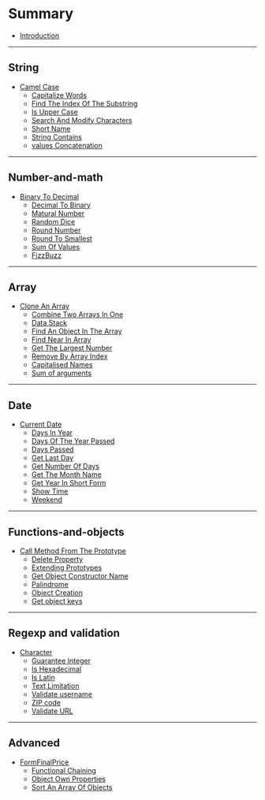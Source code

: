 # Summary
* [Introduction](README.md)

---
String
---

* [Camel Case](String/camelCase.md)
  - [Capitalize Words](String/capitalizeWords.md)
  - [Find The Index Of The Substring](String/findTheIndexOfTheSubstring.md)
  - [Is Upper Case](String/isUpperCase.md)
  - [Search And Modify Characters](String/searchAndModifyCharacters.md)
  - [Short Name](String/shortName.md)
  - [String Contains](String/stringContains.md)
  - [values Concatenation](String/valuesConcatenation.md)

---
Number-and-math
---

* [Binary To Decimal](Number-and-math/binaryToDecimal.md)
  - [Decimal To Binary](Number-and-math/decimalToBinary.md)
  - [Matural Number](Number-and-math/naturalNumber.md)
  - [Random Dice](Number-and-math/randomDice.md)
  - [Round Number](Number-and-math/roundNumber.md)
  - [Round To Smallest](Number-and-math/roundToSmallest.md)
  - [Sum Of Values](Number-and-math/sumOfValues.md)
  - [FizzBuzz](Number-and-math/fizzBuzz.md)


---
Array
---

* [Clone An Array](Array/cloneAnArray.md)
  - [Combine Two Arrays In One](Array/combineTwoArraysInOne.md)
  - [Data Stack](Array/dataStack.md)
  - [Find An Object In The Array](Array/findAnObjectInTheArray.md)
  - [Find Near In Array](Array/findNearInArray.md)
  - [Get The Largest Number](Array/getTheLargestNumber.md)
  - [Remove By Array Index](Array/removeByArrayIndex.md)
  - [Capitalised Names](Array/capitalisedNames.md)
  - [Sum of arguments](Array/sumArguments.md)

---
Date
---

* [Current Date](Date/currentDate.md)
  - [Days In Year](Date/daysInYear.md)
  - [Days Of The Year Passed](Date/daysOfTheYearPassed.md)
  - [Days Passed](Date/daysPassed.md)
  - [Get Last Day](Date/getLastDay.md)
  - [Get Number Of Days](Date/getNumberOfDays.md)
  - [Get The Month Name](Date/getTheMonthName.md)
  - [Get Year In Short Form](Date/getYearInShortForm.md)
  - [Show Time](Date/showTime.md)
  - [Weekend](Date/weekend.md)

---
Functions-and-objects
---

* [Call Method From The Prototype](Functions-and-objects/callMethodFromThePrototype.md)
  - [Delete Property](Functions-and-objects/deleteProperty.md)
  - [Extending Prototypes](Functions-and-objects/extendingPrototypes.md)
  - [Get Object Constructor Name](Functions-and-objects/getObjectConstructorName.md)
  - [Palindrome](Functions-and-objects/palindrome.md)
  - [Object Creation](Functions-and-objects/objectCreation.md)
  - [Get object keys](Functions-and-objects/getObjectKeys.md)

---
Regexp and validation
---

* [Character](Regexp-and-validation/character.md)
  - [Guarantee Integer](Regexp-and-validation/guaranteeInteger.md)
  - [Is Hexadecimal](Regexp-and-validation/isHexadecimal.md)
  - [Is Latin](Regexp-and-validation/isLatin.md)
  - [Text Limitation](Regexp-and-validation/textLimitation.md)
  - [Validate username](Regexp-and-validation/validateUsername.md)
  - [ZIP code](Regexp-and-validation/zipCode.md)
  - [Validate URL](Regexp-and-validation/validateURL.md)

---
Advanced
---

* [FormFinalPrice](Advanced/formFinalPrice.md)
  - [Functional Chaining](Advanced/functionalChaining.md)
  - [Object Own Properties](Advanced/objectOwnProperties.md)
  - [Sort An Array Of Objects](Advanced/sortAnArrayOfObjects.md)
